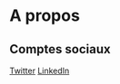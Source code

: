 <!--
# Header 1
## Header 2
### Header 3

- Bulleted
- List

1. Numbered
2. List

**Bold** and _Italic_ and `Code` text

[Link](url) and ![Image](src)

-->

# A propos

## Comptes sociaux

[Twitter](https://twitter.com/jfverville)
[LinkedIn](https://www.linkedin.com/in/jeanfrancoisverville/)
